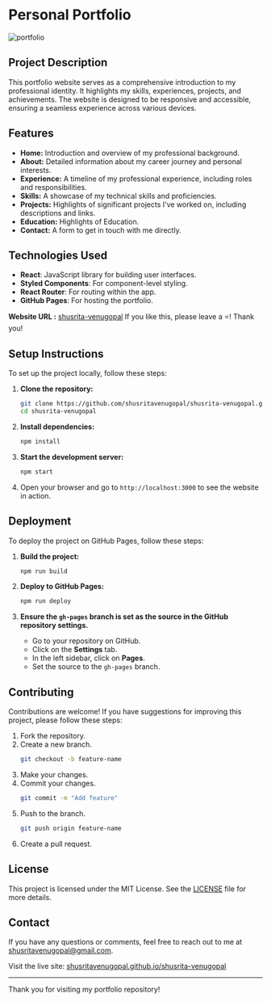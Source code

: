 # Personal Portfolio
![portfolio](https://drive.google.com/file/d/1F7S4VxUmCkqAyDF3u7ig-QH-aPUBTdBF/view?usp=sharing)

## Project Description
This portfolio website serves as a comprehensive introduction to my professional identity. It highlights my skills, experiences, projects, and achievements. The website is designed to be responsive and accessible, ensuring a seamless experience across various devices.

## Features
- **Home:** Introduction and overview of my professional background.
- **About:** Detailed information about my career journey and personal interests.
- **Experience:** A timeline of my professional experience, including roles and responsibilities.
- **Skills:** A showcase of my technical skills and proficiencies.
- **Projects:** Highlights of significant projects I've worked on, including descriptions and links.
- **Education:** Highlights of Education.
- **Contact:** A form to get in touch with me directly.

## Technologies Used
- **React**: JavaScript library for building user interfaces.
- **Styled Components**: For component-level styling.
- **React Router**: For routing within the app.
- **GitHub Pages**: For hosting the portfolio.

**Website URL :** [shusrita-venugopal](https://shusritavenugopal.github.io/shusrita-venugopal/)
If you like this, please leave a ⭐! Thank you!

## Setup Instructions
To set up the project locally, follow these steps:

1. **Clone the repository:**
    ```bash
    git clone https://github.com/shusritavenugopal/shusrita-venugopal.git
    cd shusrita-venugopal
    ```

2. **Install dependencies:**
    ```bash
    npm install
    ```

3. **Start the development server:**
    ```bash
    npm start
    ```

4. Open your browser and go to `http://localhost:3000` to see the website in action.

## Deployment
To deploy the project on GitHub Pages, follow these steps:

1. **Build the project:**
    ```bash
    npm run build
    ```

2. **Deploy to GitHub Pages:**
    ```bash
    npm run deploy
    ```

3. **Ensure the `gh-pages` branch is set as the source in the GitHub repository settings.**
    - Go to your repository on GitHub.
    - Click on the **Settings** tab.
    - In the left sidebar, click on **Pages**.
    - Set the source to the `gh-pages` branch.

## Contributing
Contributions are welcome! If you have suggestions for improving this project, please follow these steps:

1. Fork the repository.
2. Create a new branch.
    ```bash
    git checkout -b feature-name
    ```
3. Make your changes.
4. Commit your changes.
    ```bash
    git commit -m "Add feature"
    ```
5. Push to the branch.
    ```bash
    git push origin feature-name
    ```
6. Create a pull request.

## License
This project is licensed under the MIT License. See the [LICENSE](LICENSE) file for more details.

## Contact
If you have any questions or comments, feel free to reach out to me at [shusritavenugopal@gmail.com](mailto:shusritavenugopal@gmail.com).

Visit the live site: [shusritavenugopal.github.io/shusrita-venugopal](https://shusritavenugopal.github.io/shusrita-venugopal/)

---

Thank you for visiting my portfolio repository!
